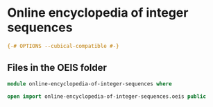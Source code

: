 # Online encyclopedia of integer sequences

```agda
{-# OPTIONS --cubical-compatible #-}
```

## Files in the OEIS folder

```agda
module online-encyclopedia-of-integer-sequences where

open import online-encyclopedia-of-integer-sequences.oeis public
```
